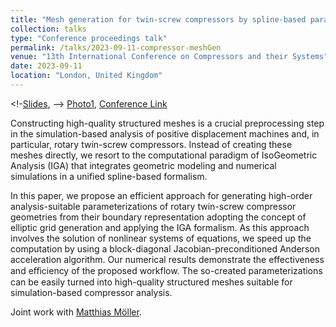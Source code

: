 ```yaml
---
title: "Mesh generation for twin-screw compressors by spline-based parameterization using preconditioned Anderson acceleration"
collection: talks
type: "Conference proceedings talk"
permalink: /talks/2023-09-11-compressor-meshGen
venue: "13th International Conference on Compressors and their Systems"
date: 2023-09-11
location: "London, United Kingdom" 
---
```


<!-[Slides](../files/pdf/slides/2023-09-11-compressor-meshGen/2023-09-11-compressor-meshGen.pdf),  -->
[Photo1](../images/talks/2023-09-11-compressor-meshGen/opening.jpg),
[Conference Link](https://citycompressorsconference.london)

Constructing high-quality structured meshes is a crucial preprocessing step in the simulation-based analysis of positive displacement machines and, in particular, rotary twin-screw compressors. Instead of creating these meshes directly, we resort to the computational paradigm of IsoGeometric Analysis (IGA) that integrates geometric modeling and numerical simulations in a unified spline-based formalism.

In this paper, we propose an efficient approach for generating high-order analysis-suitable parameterizations of rotary twin-screw compressor geometries from their boundary representation adopting the concept of elliptic grid generation and applying the IGA formalism. As this approach involves the solution of nonlinear systems of equations, we speed up the computation by using a block-diagonal Jacobian-preconditioned Anderson acceleration algorithm. Our numerical results demonstrate the effectiveness and eﬀiciency of the proposed workflow. The so-created parameterizations can be easily turned into high-quality structured meshes suitable for simulation-based compressor analysis.

Joint work with [Matthias Möller](https://mmoelle1.gitlab.io/website/). 
